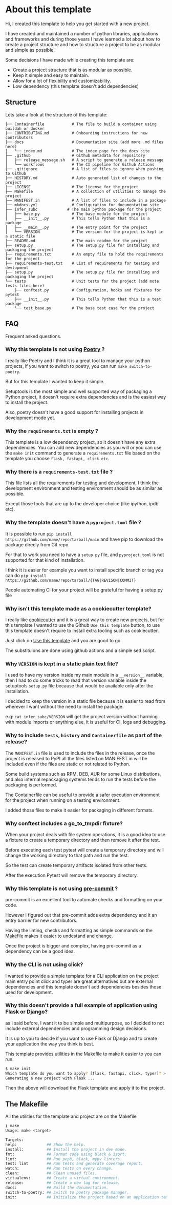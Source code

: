 # About this template

Hi, I created this template to help you get started with a new project.

I have created and maintained a number of python libraries, applications and 
frameworks and during those years I have learned a lot about how to create a 
project structure and how to structure a project to be as modular and simple 
as possible.

Some decisions I have made while creating this template are:

 - Create a project structure that is as modular as possible.
 - Keep it simple and easy to maintain.
 - Allow for a lot of flexibility and customizability.
 - Low dependency (this template doesn't add dependencies)

## Structure

Lets take a look at the structure of this template:

```text
├── Containerfile            # The file to build a container using buildah or docker
├── CONTRIBUTING.md          # Onboarding instructions for new contributors
├── docs                     # Documentation site (add more .md files here)
│   └── index.md             # The index page for the docs site
├── .github                  # Github metadata for repository
│   ├── release_message.sh   # A script to generate a release message
│   └── workflows            # The CI pipeline for Github Actions
├── .gitignore               # A list of files to ignore when pushing to Github
├── HISTORY.md               # Auto generated list of changes to the project
├── LICENSE                  # The license for the project
├── Makefile                 # A collection of utilities to manage the project
├── MANIFEST.in              # A list of files to include in a package
├── mkdocs.yml               # Configuration for documentation site
├── infer_subc             # The main python package for the project
│   ├── base.py              # The base module for the project
│   ├── __init__.py          # This tells Python that this is a package
│   ├── __main__.py          # The entry point for the project
│   └── VERSION              # The version for the project is kept in a static file
├── README.md                # The main readme for the project
├── setup.py                 # The setup.py file for installing and packaging the project
├── requirements.txt         # An empty file to hold the requirements for the project
├── requirements-test.txt    # List of requirements for testing and devlopment
├── setup.py                 # The setup.py file for installing and packaging the project
└── tests                    # Unit tests for the project (add mote tests files here)
    ├── conftest.py          # Configuration, hooks and fixtures for pytest
    ├── __init__.py          # This tells Python that this is a test package
    └── test_base.py         # The base test case for the project
```

## FAQ

Frequent asked questions.

### Why this template is not using [Poetry](https://python-poetry.org/) ?

I really like Poetry and I think it is a great tool to manage your python projects,
if you want to switch to poetry, you can run `make switch-to-poetry`.

But for this template I wanted to keep it simple.

Setuptools is the most simple and well supported way of packaging a Python project,
it doesn't require extra dependencies and is the easiest way to install the project.

Also, poetry doesn't have a good support for installing projects in development mode yet.

### Why the `requirements.txt` is empty ?

This template is a low dependency project, so it doesn't have any extra dependencies.
You can add new dependencies as you will or you can use the `make init` command to
generate a `requirements.txt` file based on the template you choose `flask, fastapi, click etc`.

### Why there is a `requirements-test.txt` file ?

This file lists all the requirements for testing and development,
I think the development environment and testing environment should be as similar as possible.

Except those tools that are up to the developer choice (like ipython, ipdb etc).

### Why the template doesn't have a `pyproject.toml` file ?

It is possible to run `pip install https://github.com/name/repo/tarball/main` and
have pip to download the package direcly from Git repo.

For that to work you need to have a `setup.py` file, and `pyproject.toml` is not
supported for that kind of installation.

I think it is easier for example you want to install specific branch or tag you can
do `pip install https://github.com/name/repo/tarball/{TAG|REVISON|COMMIT}`

People automating CI for your project will be grateful for having a setup.py file

### Why isn't this template made as a cookiecutter template?

I really like [cookiecutter](https://github.com/cookiecutter/cookiecutter) and it is a great way to create new projects,
but for this template I wanted to use the Github `Use this template` button,
to use this template doesn't require to install extra tooling such as cookiecutter.

Just click on [Use this template](https://github.com/rochacbruno/python-project-template/generate) and you are good to go.

The substituions are done using github actions and a simple sed script.

### Why `VERSION` is kept in a static plain text file?

I used to have my version inside my main module in a `__version__` variable, then
I had to do some tricks to read that version variable inside the setuptools 
`setup.py` file because that would be available only after the installation.

I decided to keep the version in a static file because it is easier to read from
wherever I want without the need to install the package.

e.g: `cat infer_subc/VERSION` will get the project version without harming
with module imports or anything else, it is useful for CI, logs and debugging.

### Why to include `tests`, `history` and `Containerfile` as part of the release?

The `MANIFEST.in` file is used to include the files in the release, once the 
project is released to PyPI all the files listed on MANIFEST.in will be included
even if the files are static or not related to Python.

Some build systems such as RPM, DEB, AUR for some Linux distributions, and also
internal repackaging systems tends to run the tests before the packaging is performed.

The Containerfile can be useful to provide a safer execution environment for 
the project when running on a testing environment.

I added those files to make it easier for packaging in different formats.

### Why conftest includes a go_to_tmpdir fixture?

When your project deals with file system operations, it is a good idea to use
a fixture to create a temporary directory and then remove it after the test.

Before executing each test pytest will create a temporary directory and will
change the working directory to that path and run the test.

So the test can create temporary artifacts isolated from other tests.

After the execution Pytest will remove the temporary directory.

### Why this template is not using [pre-commit](https://pre-commit.com/) ?

pre-commit is an excellent tool to automate checks and formatting on your code.

However I figured out that pre-commit adds extra dependency and it an entry barrier
for new contributors.

Having the linting, checks and formatting as simple commands on the [Makefile](Makefile)
makes it easier to undestand and change.

Once the project is bigger and complex, having pre-commit as a dependency can be a good idea.

### Why the CLI is not using click?

I wanted to provide a simple template for a CLI application on the project main entry point
click and typer are great alternatives but are external dependencies and this template
doesn't add dependencies besides those used for development.

### Why this doesn't provide a full example of application using Flask or Django?

as I said before, I want it to be simple and multipurpose, so I decided to not include
external dependencies and programming design decisions.

It is up to you to decide if you want to use Flask or Django and to create your application
the way you think is best.

This template provides utilities in the Makefile to make it easier to you can run:

```bash
$ make init 
Which template do you want to apply? [flask, fastapi, click, typer]? > flask
Generating a new project with Flask ...
```

Then the above will download the Flask template and apply it to the project.

## The Makefile

All the utilities for the template and project are on the Makefile

```bash
❯ make
Usage: make <target>

Targets:
help:             ## Show the help.
install:          ## Install the project in dev mode.
fmt:              ## Format code using black & isort.
lint:             ## Run pep8, black, mypy linters.
test: lint        ## Run tests and generate coverage report.
watch:            ## Run tests on every change.
clean:            ## Clean unused files.
virtualenv:       ## Create a virtual environment.
release:          ## Create a new tag for release.
docs:             ## Build the documentation.
switch-to-poetry: ## Switch to poetry package manager.
init:             ## Initialize the project based on an application template.
```
